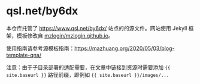 # qsl.net/by6dx

本仓库托管了 <https://www.qsl.net/by6dx/> 站点的的源文件。网站使用 Jekyll 框架，模板修改自 [mzlogin/mzlogin.github.io](https://github.com/mzlogin/mzlogin.github.io)。

使用指南请参考源模板指南：<https://mazhuang.org/2020/05/03/blog-template-qna/>

注意：由于子目录部署的适配需要，在文章中链接到资源时需要添加 `{{ site.baseurl }}` 路径前缀，即例如 `{{ site.baseurl }}/images/...`
